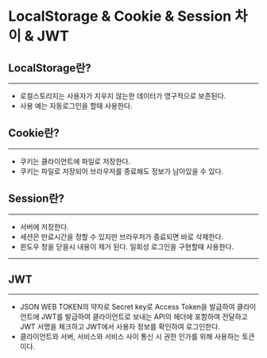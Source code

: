 # LocalStorage & Cookie & Session 차이 & JWT

## LocalStorage란?
- - -

- 로컬스토리지는 사용자가 지우지 않는한 데이터가 영구적으로 보존된다.
- 사용 예는 자동로그인을 할때 사용한다.


## Cookie란?
- - -
- 쿠키는 클라이언트에 파일로 저장한다.
- 쿠키는 파일로 저장되어 브라우저를 종료해도 정보가 남아있을 수 있다.


## Session란?
- - -

- 서버에 저장한다.
- 세션은 만료시간을 정할 수 있지만 브라우저가 종료되면 바로 삭제한다.
- 윈도우 창을 닫을시 내용이 제거 된다. 일회성 로그인을 구현할때 사용한다.

- - - 
## JWT
 - - -

- JSON WEB TOKEN의 약자로 Secret key로 Access Token을 발급하여 클라이언트에 JWT를 발급하여 클라이언트로 보내는 API의 헤더에 포함하여 전달하고 JWT 서명을 체크하고 JWT에서 사용자 정보를 확인하여 로그인한다.
- 클라이언트와 서버, 서비스와 서비스 사이 통신 시 권한 인가를 위해 사용하는 토큰이다.
